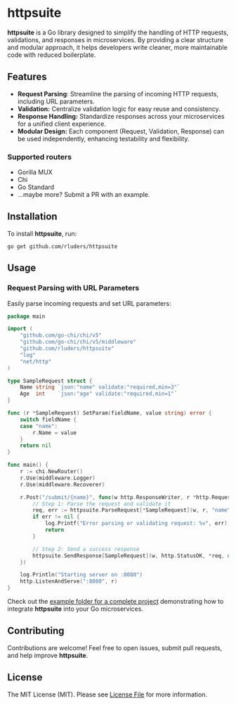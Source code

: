 # httpsuite

**httpsuite** is a Go library designed to simplify the handling of HTTP requests, validations, and responses 
in microservices. By providing a clear structure and modular approach, it helps developers write 
cleaner, more maintainable code with reduced boilerplate.

## Features

- **Request Parsing**: Streamline the parsing of incoming HTTP requests, including URL parameters.
- **Validation:** Centralize validation logic for easy reuse and consistency.
- **Response Handling:** Standardize responses across your microservices for a unified client experience.
- **Modular Design:** Each component (Request, Validation, Response) can be used independently, 
enhancing testability and flexibility.

### Supported routers

- Gorilla MUX
- Chi
- Go Standard
- ...maybe more? Submit a PR with an example.

## Installation

To install **httpsuite**, run:

```
go get github.com/rluders/httpsuite
```

## Usage

### Request Parsing with URL Parameters

Easily parse incoming requests and set URL parameters:

```go
package main

import (
	"github.com/go-chi/chi/v5"
	"github.com/go-chi/chi/v5/middleware"
	"github.com/rluders/httpsuite"
	"log"
	"net/http"
)

type SampleRequest struct {
	Name string `json:"name" validate:"required,min=3"`
	Age  int    `json:"age" validate:"required,min=1"`
}

func (r *SampleRequest) SetParam(fieldName, value string) error {
	switch fieldName {
	case "name":
		r.Name = value
	}
	return nil
}

func main() {
	r := chi.NewRouter()
	r.Use(middleware.Logger)
	r.Use(middleware.Recoverer)

	r.Post("/submit/{name}", func(w http.ResponseWriter, r *http.Request) {
		// Step 1: Parse the request and validate it
		req, err := httpsuite.ParseRequest[*SampleRequest](w, r, "name")
		if err != nil {
			log.Printf("Error parsing or validating request: %v", err)
			return
		}

		// Step 2: Send a success response
		httpsuite.SendResponse[SampleRequest](w, http.StatusOK, *req, nil, nil)
	})

	log.Println("Starting server on :8080")
	http.ListenAndServe(":8080", r)
}

```

Check out the [example folder for a complete project](./examples) demonstrating how to integrate **httpsuite** into 
your Go microservices.

## Contributing

Contributions are welcome! Feel free to open issues, submit pull requests, and help improve **httpsuite**.

## License

The MIT License (MIT). Please see [License File](LICENSE) for more information.